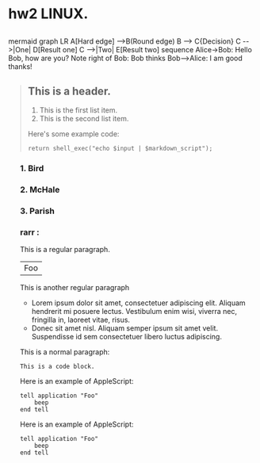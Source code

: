 # hw2 LINUX.
## 
mermaid
graph LR
A[Hard edge] -->B(Round edge)
    B --> C{Decision}
    C -->|One| D[Result one]
    C -->|Two| E[Result two]
sequence
Alice->Bob: Hello Bob, how are you?
Note right of Bob: Bob thinks
Bob-->Alice: I am good thanks!
> ## This is a header.
> 
> 1.   This is the first list item.
> 2.   This is the second list item.
> 
> Here's some example code:
> 
>     return shell_exec("echo $input | $markdown_script");
<ol>

### 1.  Bird
### 2.  McHale
### 3.  Parish
### rarr : 
This is a regular paragraph.

<table>
    <tr>
        <td>Foo</td>
    </tr>
</table>

This is another regular paragraph
*   Lorem ipsum dolor sit amet, consectetuer adipiscing elit.
    Aliquam hendrerit mi posuere lectus. Vestibulum enim wisi,
    viverra nec, fringilla in, laoreet vitae, risus.
*   Donec sit amet nisl. Aliquam semper ipsum sit amet velit.
    Suspendisse id sem consectetuer libero luctus adipiscing.
<p>This is a normal paragraph:</p>

<pre><code>This is a code block.
</code></pre>
Here is an example of AppleScript:

    tell application "Foo"
        beep
    end tell
<p>Here is an example of AppleScript:</p>

<pre><code>tell application "Foo"
    beep
end tell
</code></pre>
